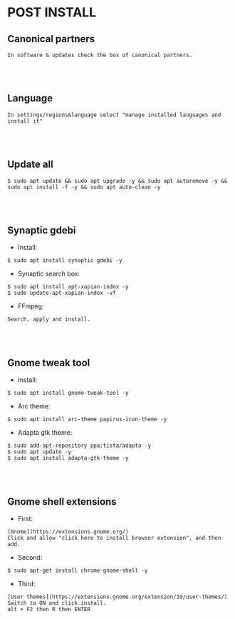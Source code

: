 # POST INSTALL

## Canonical partners
```
In software & updates check the box of canonical partners.
```
<br><br>
## Language
```
In settings/regions&language select "manage installed languages and install it"
```
<br><br>
## Update all
```
$ sudo apt update && sudo apt upgrade -y && sudo apt autoremove -y && sudo apt install -f -y && sudo apt auto-clean -y
```
<br><br>
## Synaptic gdebi
* Install:
```
$ sudo apt install synaptic gdebi -y
```
* Synaptic search box:
```
$ sudo apt install apt-xapian-index -y
$ sudo update-apt-xapian-index -vf
```
* FFmpeg:
```
Search, apply and install.
```
<br><br>
## Gnome tweak tool
* Install:
```
$ sudo apt install gnome-tweak-tool -y
```
* Arc theme:
```
$ sudo apt install arc-theme papirus-icon-theme -y
```
* Adapta gtk theme:

```
$ sudo add-apt-repository ppa:tista/adapta -y
$ sudo apt update -y
$ sudo apt install adapta-gtk-theme -y
```
<br><br>
## Gnome shell extensions
* First:
```
[Gnome](https://extensions.gnome.org/)
Click and allow "click here to install browser extension", and then add.
```
* Second:
```
$ sudo apt-get install chrome-gnome-shell -y
```
* Third:
```
[User themes](https://extensions.gnome.org/extension/19/user-themes/)
Switch to ON and click install.
alt + F2 then R then ENTER
```